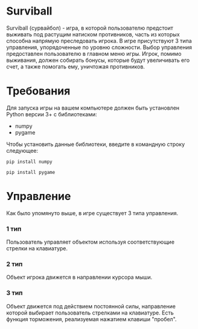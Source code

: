 # Surviball
Surviball (сурвайбол) - игра, в которой пользователю предстоит выживать под растущим натиском противников, часть из которых способна напрямую преследовать игрока. В игре присутствуют 3 типа управления, упорядоченные по
уровню сложности. Выбор управления предоставлен пользователю в главном меню игры. Игрок, помимо выживания, должен собирать бонусы, которые будут увеличивать его счет, а также помогать ему, уничтожая противников.
# Требования
Для запуска игры на вашем компьютере должен быть установлен Python версии 3+ с библиотеками:
- numpy
- pygame

Чтобы установить данные библиотеки, введите в командную строку следующее:

`pip install numpy`

`pip install pygame`
# Управление
Как было упомянуто выше, в игре существует 3 типа управления.
### 1 тип
Пользователь управляет объектом используя соответствующие стрелки на клавиатуре.
### 2 тип
Объект игрока движется в направлении курсора мыши.
### 3 тип
Объект движется под действием постоянной силы, направление которой выбирает пользователь стрелками на клавиатуре. Есть функция торможения, реализуемая нажатием клавиши "пробел".
